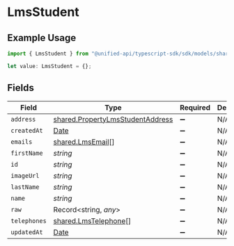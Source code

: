 # LmsStudent

## Example Usage

```typescript
import { LmsStudent } from "@unified-api/typescript-sdk/sdk/models/shared";

let value: LmsStudent = {};
```

## Fields

| Field                                                                                         | Type                                                                                          | Required                                                                                      | Description                                                                                   |
| --------------------------------------------------------------------------------------------- | --------------------------------------------------------------------------------------------- | --------------------------------------------------------------------------------------------- | --------------------------------------------------------------------------------------------- |
| `address`                                                                                     | [shared.PropertyLmsStudentAddress](../../../sdk/models/shared/propertylmsstudentaddress.md)   | :heavy_minus_sign:                                                                            | N/A                                                                                           |
| `createdAt`                                                                                   | [Date](https://developer.mozilla.org/en-US/docs/Web/JavaScript/Reference/Global_Objects/Date) | :heavy_minus_sign:                                                                            | N/A                                                                                           |
| `emails`                                                                                      | [shared.LmsEmail](../../../sdk/models/shared/lmsemail.md)[]                                   | :heavy_minus_sign:                                                                            | N/A                                                                                           |
| `firstName`                                                                                   | *string*                                                                                      | :heavy_minus_sign:                                                                            | N/A                                                                                           |
| `id`                                                                                          | *string*                                                                                      | :heavy_minus_sign:                                                                            | N/A                                                                                           |
| `imageUrl`                                                                                    | *string*                                                                                      | :heavy_minus_sign:                                                                            | N/A                                                                                           |
| `lastName`                                                                                    | *string*                                                                                      | :heavy_minus_sign:                                                                            | N/A                                                                                           |
| `name`                                                                                        | *string*                                                                                      | :heavy_minus_sign:                                                                            | N/A                                                                                           |
| `raw`                                                                                         | Record<string, *any*>                                                                         | :heavy_minus_sign:                                                                            | N/A                                                                                           |
| `telephones`                                                                                  | [shared.LmsTelephone](../../../sdk/models/shared/lmstelephone.md)[]                           | :heavy_minus_sign:                                                                            | N/A                                                                                           |
| `updatedAt`                                                                                   | [Date](https://developer.mozilla.org/en-US/docs/Web/JavaScript/Reference/Global_Objects/Date) | :heavy_minus_sign:                                                                            | N/A                                                                                           |
